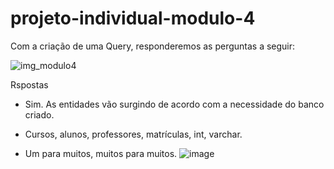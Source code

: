 # projeto-individual-modulo-4



Com a criação de uma Query, responderemos as perguntas a seguir:
 
 ![img_modulo4](https://user-images.githubusercontent.com/113525508/213478331-5de9a73d-3e63-4af9-a537-53a8e918f2cf.png)


Rspostas

- Sim. As entidades vão surgindo de acordo com a necessidade do banco criado.

- Cursos, alunos, professores, matrículas, int, varchar.

- Um para muitos, muitos para muitos.
![image](https://user-images.githubusercontent.com/113525508/213482130-17baeb2f-921e-42b8-8597-8744369c1c62.png)
